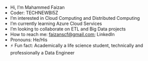 
-	Hi, I’m Mahammed Faizan
- Coder: TECHNEWBI5Z
- I’m interested in Cloud Computing and Distributed Computing
- I’m currently learning Azure Cloud Services
- I’m looking to collaborate on ETL and Big Data projects
- How to reach me: faizanscf@gmail.com; LinkedIn
- Pronouns: He/His
- ⚡ Fun fact: Academically a life science student, technically and professionally a Data Engineer

<!---
TECHNEWBI5Z/TECHNEWBI5Z is a ✨ special ✨ repository because its `README.md` (this file) appears on your GitHub profile.
You can click the Preview link to take a look at your changes.
--->
